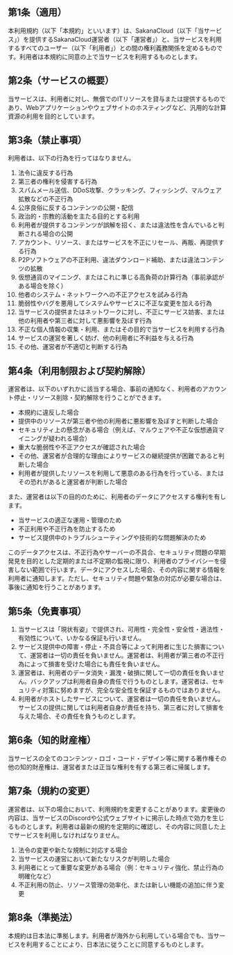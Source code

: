 ## 第1条（適用）

本利用規約（以下「本規約」といいます）は、SakanaCloud（以下「当サービス」）を提供するSakanaCloud運営者（以下「運営者」）と、当サービスを利用するすべてのユーザー（以下「利用者」）との間の権利義務関係を定めるものです。利用者は本規約に同意の上で当サービスを利用するものとします。

## 第2条（サービスの概要）

当サービスは、利用者に対し、無償でのITリソースを貸与または提供するものであり、Webアプリケーションやウェブサイトのホスティングなど、汎用的な計算資源の利用を目的としています。


## 第3条（禁止事項）

利用者は、以下の行為を行ってはなりません。

1. 法令に違反する行為
2. 第三者の権利を侵害する行為
3. スパムメール送信、DDoS攻撃、クラッキング、フィッシング、マルウェア拡散などの不正行為
4. 公序良俗に反するコンテンツの公開・配信
5. 政治的・宗教的活動を主たる目的とする利用
6. 利用者が提供するコンテンツが誤解を招く、または違法性を含んでいると判断される場合の公開
7. アカウント、リソース、またはサービスを不正にリセール、再販、再提供する行為
8. P2Pソフトウェアの不正利用、違法ダウンロード補助、または違法コンテンツの拡散
9. 仮想通貨のマイニング、またはこれに準じる高負荷の計算行為（事前承認がある場合を除く）
10. 他者のシステム・ネットワークへの不正アクセスを試みる行為
11. 脆弱性やバグを悪用してシステムやサービスに不正な変更を加える行為
12. 当サービスの提供またはネットワークに対し、不正にサービス妨害、または他の利用者や第三者に対して悪影響を及ぼす行為
13. 不正な個人情報の収集・利用、またはその目的で当サービスを利用する行為
14. サービスの運営を著しく妨げ、他の利用者に不利益を与える行為
15. その他、運営者が不適切と判断する行為

## 第4条（利用制限および契約解除）

運営者は、以下のいずれかに該当する場合、事前の通知なく、利用者のアカウント停止・リソース削除・契約解除を行うことができます。

* 本規約に違反した場合
* 提供中のリソースが第三者や他の利用者に悪影響を及ぼすと判断した場合
* セキュリティ上の懸念がある場合（例えば、マルウェアや不正な仮想通貨マイニングが疑われる場合）
* 重大な脆弱性や不正アクセスが確認された場合
* その他、運営者が合理的な理由によりサービスの継続提供が困難であると判断した場合
* 利用者が提供したリソースを利用して悪意のある行為を行っている、またはその恐れがあると運営者が判断した場合

また、運営者は以下の目的のために、利用者のデータにアクセスする権利を有します。

* 当サービスの適正な運用・管理のため
* 不正利用や不正行為を防止するため
* サービス提供中のトラブルシューティングや技術的な問題解決のため

このデータアクセスは、不正行為やサーバーの不具合、セキュリティ問題の早期発見を目的とした定期的または不定期の監視に限り、利用者のプライバシーを侵害しない範囲で行います。データにアクセスした場合、その内容に関する情報を利用者に通知します。ただし、セキュリティ問題や緊急の対応が必要な場合は、事後に通知を行うことがあります。

## 第5条（免責事項）

1. 当サービスは「現状有姿」で提供され、可用性・完全性・安全性・適法性・有効性について、いかなる保証も行いません。
2. サービス提供中の障害・停止・不具合等によって利用者に生じた損害について、運営者は一切の責任を負いません。運営者は、利用者が第三者の不正行為によって損害を受けた場合にも責任を負いません。
3. 運営者は、利用者のデータ消失・漏洩・破損に関して一切の責任を負いません。バックアップは利用者自身の責任で行うものとします。運営者は、セキュリティ対策に努めますが、完全な安全性を保証するものではありません。
4. 利用者がホストしたサービスについて、運営者は一切の責任を負いません。サービスの提供に関しては利用者自身が責任を持ち、第三者に対して損害を与えた場合、その責任を負うものとします。

## 第6条（知的財産権）

当サービスの全てのコンテンツ・ロゴ・コード・デザイン等に関する著作権その他の知的財産権は、運営者または正当な権利を有する第三者に帰属します。

## 第7条（規約の変更）

運営者は、以下の場合において、利用規約を変更することがあります。変更後の内容は、当サービスのDiscordや公式ウェブサイトに掲示した時点で効力を生じるものとします。利用者は最新の規約を定期的に確認し、その内容に同意した上でサービスを利用しなければなりません。

1. 法令の変更や新たな規制に対応する場合
2. 当サービスの運営において新たなリスクが判明した場合
3. 利用者にとって重要な変更がある場合（例：セキュリティ強化、禁止行為の明確化など）
4. 不正利用の防止、リソース管理の効率化、または新しい機能の追加に伴う変更

## 第8条（準拠法）

本規約は日本法に準拠します。利用者が海外から利用している場合でも、当サービスを利用することにより、日本法に従うことに同意するものとします。
